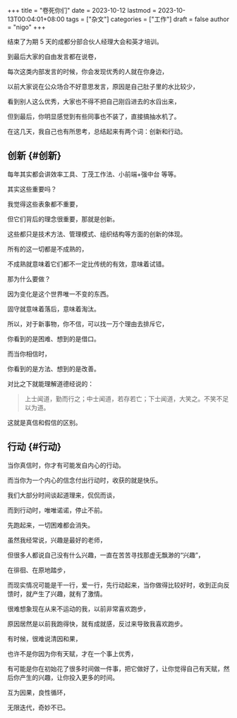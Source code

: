 +++
title = "卷死你们"
date = 2023-10-12
lastmod = 2023-10-13T00:04:01+08:00
tags = ["杂文"]
categories = ["工作"]
draft = false
author = "nigo"
+++

结束了为期 5 天的成都分部合伙人经理大会和英才培训。

到最后大家的自由发言都在说卷，

每次这类内部发言的时候，你会发现优秀的人就在你身边，

以前大家说在公众场合不好意思发言，原因是自己肚子里的水比较少，

看到别人这么优秀，大家也不得不把自己刚舀进去的水舀出来，

但到最后，你明显感觉到有些同事也不装了，直接搞抽水机了。

在这几天，我自己也有所思考，总结起来有两个词：创新和行动。


## 创新 {#创新}

每年其实都会讲效率工具、丁茂工作法、小前端+强中台 等等。

其实这些重要吗？

我觉得这些表象都不重要，

但它们背后的理念很重要，那就是创新。

这些都只是技术方法、管理模式、组织结构等方面的创新的体现。

所有的这一切都是不成熟的，

不成熟就意味着它们都不一定比传统的有效，意味着试错。

那为什么要做？

因为变化是这个世界唯一不变的东西。

固守就意味着落后，意味着淘汰。

所以，对于新事物，你不信，可以找一万个理由去排斥它，

你看到的是困难、想到的是借口。

而当你相信时，

你看到的是方法、想到的是改善。

对比之下就能理解道德经说的：

> 上士闻道，勤而行之；中士闻道，若存若亡；下士闻道，大笑之。不笑不足以为道。

这就是真信和假信的区别。


## 行动 {#行动}

当你真信时，你才有可能发自内心的行动。

而当你为一个内心的信念付出行动时，收获的就是快乐。

我们大部分时间谈起道理来，侃侃而谈，

而到行动时，唯唯诺诺，停止不前。

先跑起来，一切困难都会消失。

虽然我经常说，兴趣是最好的老师，

但很多人都说自己没有什么兴趣，一直在苦苦寻找那虚无飘渺的“兴趣”，

在徘徊、在原地踏步，

而现实情况可能是干一行，爱一行，先行动起来，当你做得比较好时，收到正向反馈时，就产生了兴趣，就有了激情。

很难想象现在从来不运动的我，以前非常喜欢跑步，

原因居然是以前我跑得快，就有成就感，反过来导致我喜欢跑步。

有时候，很难说清因和果，

也许不是你因为你有天赋，才在一个事上优秀，

有可能是你在初始花了很多时间做一件事，把它做好了，让你觉得自己有天赋，然后你产生的兴趣，让你投入更多的时间。

互为因果，良性循环，

无限迭代，奇妙不已。
